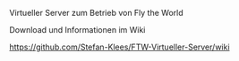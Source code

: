 Virtueller Server zum Betrieb von Fly the World

Download und Informationen im Wiki

https://github.com/Stefan-Klees/FTW-Virtueller-Server/wiki
